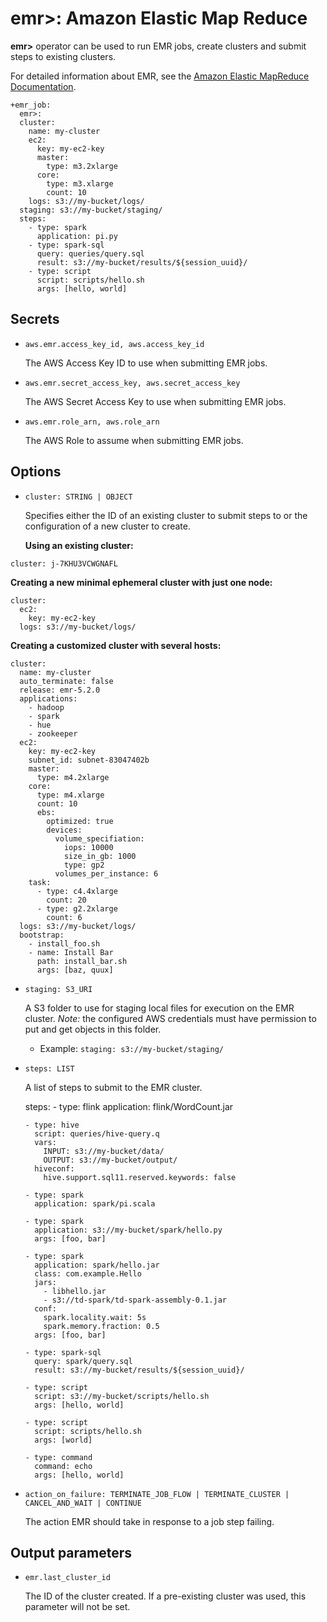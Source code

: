 # emr>: Amazon Elastic Map Reduce

**emr>** operator can be used to run EMR jobs, create clusters and submit steps to existing clusters.

For detailed information about EMR, see the [Amazon Elastic MapReduce Documentation](https://aws.amazon.com/documentation/elastic-mapreduce/).

    +emr_job:
      emr>:
      cluster:
        name: my-cluster
        ec2:
          key: my-ec2-key
          master:
            type: m3.2xlarge
          core:
            type: m3.xlarge
            count: 10
        logs: s3://my-bucket/logs/
      staging: s3://my-bucket/staging/
      steps:
        - type: spark
          application: pi.py
        - type: spark-sql
          query: queries/query.sql
          result: s3://my-bucket/results/${session_uuid}/
        - type: script
          script: scripts/hello.sh
          args: [hello, world]

## Secrets

* `aws.emr.access_key_id, aws.access_key_id`

  The AWS Access Key ID to use when submitting EMR jobs.

* `aws.emr.secret_access_key, aws.secret_access_key`

  The AWS Secret Access Key to use when submitting EMR jobs.

* `aws.emr.role_arn, aws.role_arn`

  The AWS Role to assume when submitting EMR jobs.

## Options

* `cluster: STRING | OBJECT`

  Specifies either the ID of an existing cluster to submit steps to or the configuration of a new cluster to create.

  **Using an existing cluster:**

```
cluster: j-7KHU3VCWGNAFL
```

  **Creating a new minimal ephemeral cluster with just one node:**

```
cluster:
  ec2:
    key: my-ec2-key
  logs: s3://my-bucket/logs/
```

  **Creating a customized cluster with several hosts:**

```
cluster:
  name: my-cluster
  auto_terminate: false
  release: emr-5.2.0
  applications:
    - hadoop
    - spark
    - hue
    - zookeeper
  ec2:
    key: my-ec2-key
    subnet_id: subnet-83047402b
    master:
      type: m4.2xlarge
    core:
      type: m4.xlarge
      count: 10
      ebs:
        optimized: true
        devices:
          volume_specifiation:
            iops: 10000
            size_in_gb: 1000
            type: gp2
          volumes_per_instance: 6
    task:
      - type: c4.4xlarge
        count: 20
      - type: g2.2xlarge
        count: 6
  logs: s3://my-bucket/logs/
  bootstrap:
    - install_foo.sh
    - name: Install Bar
      path: install_bar.sh
      args: [baz, quux]
```

* `staging: S3_URI`

  A S3 folder to use for staging local files for execution on the EMR cluster. *Note:* the configured AWS credentials must have permission to put and get objects in this folder.

  * Example: `staging: s3://my-bucket/staging/`

* `steps: LIST`

  A list of steps to submit to the EMR cluster.

    steps:
      - type: flink
        application: flink/WordCount.jar

      - type: hive
        script: queries/hive-query.q
        vars:
          INPUT: s3://my-bucket/data/
          OUTPUT: s3://my-bucket/output/
        hiveconf:
          hive.support.sql11.reserved.keywords: false

      - type: spark
        application: spark/pi.scala

      - type: spark
        application: s3://my-bucket/spark/hello.py
        args: [foo, bar]

      - type: spark
        application: spark/hello.jar
        class: com.example.Hello
        jars:
          - libhello.jar
          - s3://td-spark/td-spark-assembly-0.1.jar
        conf:
          spark.locality.wait: 5s
          spark.memory.fraction: 0.5
        args: [foo, bar]

      - type: spark-sql
        query: spark/query.sql
        result: s3://my-bucket/results/${session_uuid}/

      - type: script
        script: s3://my-bucket/scripts/hello.sh
        args: [hello, world]

      - type: script
        script: scripts/hello.sh
        args: [world]

      - type: command
        command: echo
        args: [hello, world]

* `action_on_failure: TERMINATE_JOB_FLOW | TERMINATE_CLUSTER | CANCEL_AND_WAIT | CONTINUE`

  The action EMR should take in response to a job step failing.

## Output parameters

* `emr.last_cluster_id`

  The ID of the cluster created. If a pre-existing cluster was used, this parameter will not be set.
